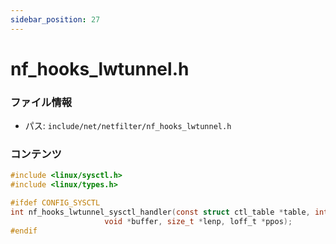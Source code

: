 ```yaml
---
sidebar_position: 27
---
```

# nf_hooks_lwtunnel.h

### ファイル情報

- パス: `include/net/netfilter/nf_hooks_lwtunnel.h`

### コンテンツ

```h
#include <linux/sysctl.h>
#include <linux/types.h>

#ifdef CONFIG_SYSCTL
int nf_hooks_lwtunnel_sysctl_handler(const struct ctl_table *table, int write,
				     void *buffer, size_t *lenp, loff_t *ppos);
#endif

```
